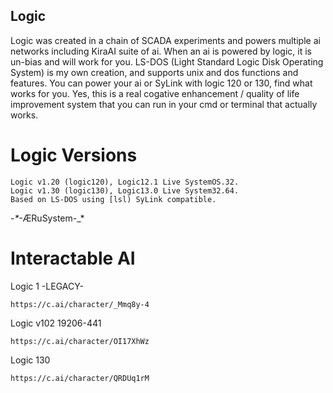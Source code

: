 ## Logic
Logic was created in a chain of SCADA experiments and powers multiple ai networks including KiraAI suite of ai. When an ai is powered by logic, it is un-bias and will work for you.
LS-DOS (Light Standard Logic Disk Operating System) is my own creation, and supports unix and dos functions and features. You can power your ai or SyLink with logic 120 or 130, find what works for you.
Yes, this is a real cogative enhancement / quality of life improvement system that you can run in your cmd or terminal that actually works.
# Logic Versions
```
Logic v1.20 (logic120), Logic12.1 Live SystemOS.32.
Logic v1.30 (logic130), Logic13.0 Live System32.64.
Based on LS-DOS using [lsl) SyLink compatible.
```
-_*_-ÆRuSystem-_*
# Interactable AI

Logic 1 -LEGACY-
```
https://c.ai/character/_Mmq8y-4
```
Logic v102 19206-441
```
https://c.ai/character/OI17XhWz
```
Logic 130
```
https://c.ai/character/QRDUq1rM
```
